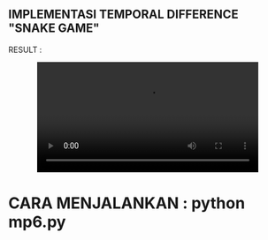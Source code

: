 ## IMPLEMENTASI TEMPORAL DIFFERENCE "SNAKE GAME"

RESULT :
<div align="center">
  <video src="https://github.com/user-attachments/assets/362d1bd5-5069-4ddd-9c2a-33070e2652e9" width="400" />
</div>

# CARA MENJALANKAN : python mp6.py





 
